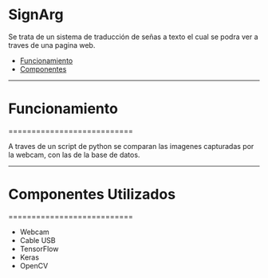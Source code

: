 # SignArg
Se trata de un sistema de traducción de señas a texto el cual se podra ver a traves de una pagina web.

- [Funcionamiento](#funcionamiento)
- [Componentes](#componentes-utilizados)

------------------------
# Funcionamiento
===========================

A traves de un script de python se comparan las imagenes capturadas por la webcam, con las de la base de datos.

------------------------
# Componentes Utilizados
===========================

* Webcam
* Cable USB
* TensorFlow
* Keras
* OpenCV